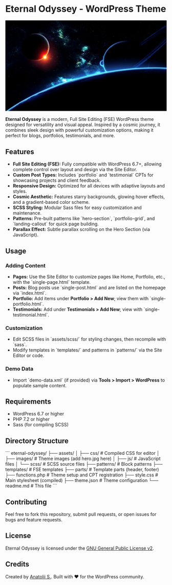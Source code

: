 # Eternal Odyssey - WordPress Theme

![Eternal Odyssey Theme](assets/images/hero.jpg)

**Eternal Odyssey** is a modern, Full Site Editing (FSE) WordPress theme designed for versatility and visual appeal. Inspired by a cosmic journey, it combines sleek design with powerful customization options, making it perfect for blogs, portfolios, testimonials, and more.

## Features

- **Full Site Editing (FSE):** Fully compatible with WordPress 6.7+, allowing complete control over layout and design via the Site Editor.
- **Custom Post Types:** Includes \`portfolio\` and \`testimonial\` CPTs for showcasing projects and client feedback.
- **Responsive Design:** Optimized for all devices with adaptive layouts and styles.
- **Cosmic Aesthetic:** Features starry backgrounds, glowing hover effects, and a gradient-based color scheme.
- **SCSS Styling:** Modular Sass files for easy customization and maintenance.
- **Patterns:** Pre-built patterns like \`hero-section\`, \`portfolio-grid\`, and \`landing-callout\` for quick page building.
- **Parallax Effect:** Subtle parallax scrolling on the Hero Section (via JavaScript).

## Usage

### Adding Content
- **Pages:** Use the Site Editor to customize pages like Home, Portfolio, etc., with the \`single-page.html\` template.
- **Posts:** Blog posts use \`single-post.html\` and are listed on the homepage via \`index.html\`.
- **Portfolio:** Add items under **Portfolio > Add New**; view them with \`single-portfolio.html\`.
- **Testimonials:** Add under **Testimonials > Add New**; view with \`single-testimonial.html\`.

### Customization
- Edit SCSS files in \`assets/scss/\` for styling changes, then recompile with \`sass\`.
- Modify templates in \`templates/\` and patterns in \`patterns/\` via the Site Editor or code.

### Demo Data
- Import \`demo-data.xml\` (if provided) via **Tools > Import > WordPress** to populate sample content.

## Requirements

- WordPress 6.7 or higher
- PHP 7.2 or higher
- Sass (for compiling SCSS)

## Directory Structure

\`\`\`
eternal-odyssey/
├── assets/
│   ├── css/              # Compiled CSS for editor
│   ├── images/           # Theme images (add hero.jpg here)
│   ├── js/               # JavaScript files
│   └── scss/             # SCSS source files
├── patterns/             # Block patterns
├── templates/            # FSE templates
├── parts/                # Template parts (header, footer)
├── functions.php         # Theme setup and CPT registration
├── style.css             # Main stylesheet (compiled)
├── theme.json            # Theme configuration
└── readme.md             # This file
\`\`\`

## Contributing

Feel free to fork this repository, submit pull requests, or open issues for bugs and feature requests.

## License

Eternal Odyssey is licensed under the [GNU General Public License v2](http://www.gnu.org/licenses/gpl-2.0.html).

## Credits

Created by [Anatolii S.](https://anatoliis.github.io/). Built with ❤️ for the WordPress community.

